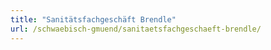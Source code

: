 ```yaml
---
title: "Sanitätsfachgeschäft Brendle"
url: /schwaebisch-gmuend/sanitaetsfachgeschaeft-brendle/
---
```

